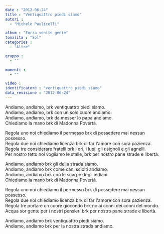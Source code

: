 ```yaml
---
date : "2012-06-24"
title : "Ventiquattro piedi siamo"
autori : 
  - "Michele Paulicelli"

album : "Forza venite gente"
tonalita : "Sol"
categories : 
  - "Altre"

gruppo : 
  - ""

momenti : 
  - ""

video : 
identificatore : "ventiquattro_piedi_siamo"
data_revisione : "2012-06-24"
---
```

  
  
Andiamo, andiamo, brk ventiquattro piedi siamo.   
Andiamo, andiamo, brk con un solo cuore andiamo.   
Andiamo, andiamo, brk da messer lo papa andiamo.     
Chiediamo la mano brk di Madonna Povertà.   
  
  
Regola uno noi chiediamo il permesso brk di possedere mai nessun possesso.  
Regola due noi chiediamo licenza brk di far l'amore con sora pazienza.  
Regola tre considerare fratelli brk i ori, i lupi, gli usignoli e gli agnelli.  
Per nostro tetto noi vogliamo le stalle, brk per nostro pane strade e libertà.   
  
  
Andiamo, andiamo brk gli della strada siamo.   
Andiamo, andiamo brk come cani sciolti andiamo.   
Andiamo, andiamo brk con le scarpe degli indiani.    
Chiediamo la mano brk di Madonna Povertà.   
  
  
Regola uno noi chiediamo il permesso brk di possedere mai nessun possesso.  
Regola due noi chiediamo licenza brk di far l'amore con sora pazienza.  
Regola tre portare un cuore giocondo brk no ai conni dei conni del mondo.  
Acqua sor gente per i nostri pensieri brk per nostro pane strade e libertà.  
  
  
Andiamo, andiamo brk ventiquattro piedi siamo.   
Andiamo, andiamo brk per la nostra strada andiamo.   
  
  
  
  
  
